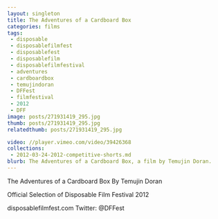 ```yaml
---
layout: singleton
title: The Adventures of a Cardboard Box
categories: films
tags:
 - disposable
 - disposablefilmfest
 - disposablefest
 - disposablefilm
 - disposablefilmfestival
 - adventures
 - cardboardbox
 - temujindoran
 - DFFest
 - filmfestival
 - 2012
 - DFF
image: posts/271931419_295.jpg
thumb: posts/271931419_295.jpg
relatedthumb: posts/271931419_295.jpg

video: //player.vimeo.com/video/39426368
collections:
 - 2012-03-24-2012-competitive-shorts.md
blurb: The Adventures of a Cardboard Box, a film by Temujin Doran.
---
```


The Adventures of a Cardboard Box
By Temujin Doran

Official Selection of Disposable Film Festival 2012

disposablefilmfest.com
Twitter: @DFFest